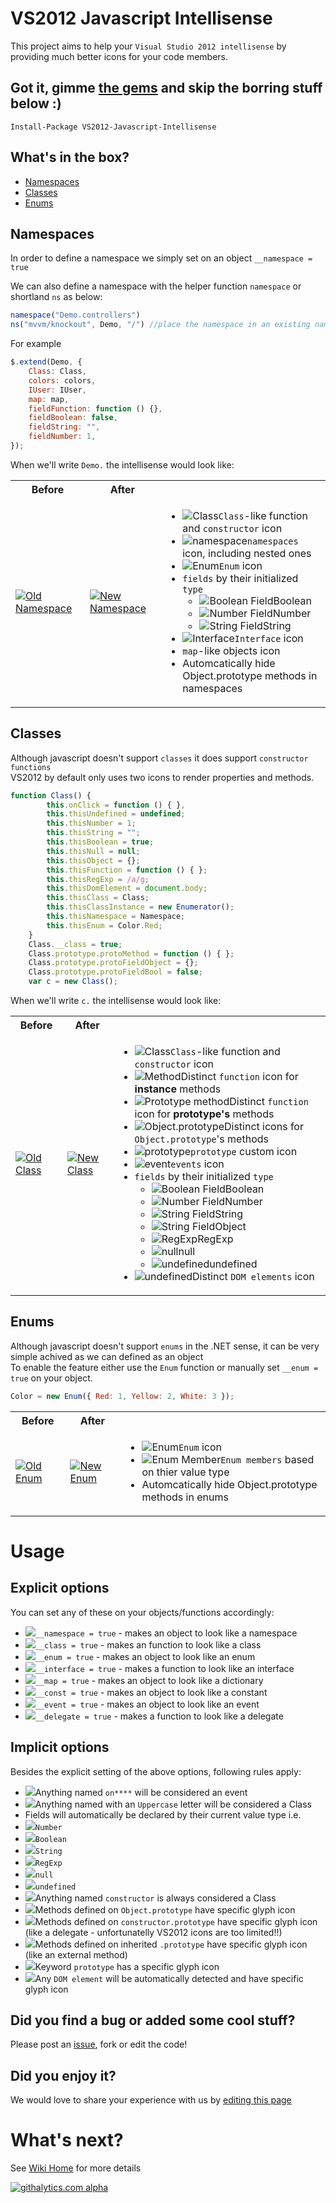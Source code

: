 # VS2012 Javascript Intellisense 

This project aims to help your `Visual Studio 2012 intellisense` by providing much better
icons for your code members.

## Got it, gimme [the gems](https://nuget.org/packages/VS2012-Javascript-Intellisense) and skip the borring stuff below :)
```
Install-Package VS2012-Javascript-Intellisense
```

## What's in the box?

* [Namespaces](VS2012-Javascript-Intellisense#namespaces)
* [Classes](VS2012-Javascript-Intellisense#classes)
* [Enums](VS2012-Javascript-Intellisense#enums)

## Namespaces

In order to define a namespace we simply set on an object `__namespace = true`

We can also define a namespace with the helper function `namespace` or shortland `ns` as below:
```javascript
namespace("Demo.controllers")
ns("mvvm/knockout", Demo, "/") //place the namespace in an existing namespace and use a custom separator
```

For example
```javascript
$.extend(Demo, {
	Class: Class,
	colors: colors,
	IUser: IUser,
	map: map,
	fieldFunction: function () {},
	fieldBoolean: false,
	fieldString: "",
	fieldNumber: 1,
});
```
When we'll write `Demo.` the intellisense would look like:
<div class="issues-list">
    <table>
        <tr>
            <th>Before</th>
            <th>After</th>
            <th></th>
        </tr>
        <tr>
            <td>
                <a href="../../wiki/images/OldNamespace.png" target="_blank">
                    <img src="../../wiki/images/OldNamespace.png" alt="Old Namespace">
                </a>
            </td>
            <td>
                <a href="../../wiki/images/NamespaceValues.png" target="_blank">
                    <img src="../../wiki/images/NamespaceValues.png" alt="New Namespace">
                </a>
            </td>
            <td>
                <ul>
                    <li title="All functions with first Upper-case letter and those with __class=true">
                        <img src="../../wiki/images/icons/Class.png" alt="Class"><code>Class</code>-like function and
                        <code>constructor</code> icon</li>
                    <li title="Objects with __namespace == true">
                        <img src="../../wiki/images/icons/Namespace.png" alt="namespace" /><code>namespaces</code> icon,
                        including nested ones</li>
                    <li title="functions or objects with __enum == true">
                        <img src="../../wiki/images/icons/Enum.png" alt="Enum" /><code>Enum</code> icon
                    </li>
                    <li><code>fields</code> by their initialized <code>type</code>
                        <ul>
                            <li title="Boolean Field">
                                <img src="../../wiki/images/icons/Boolean.png" alt="Boolean Field">Boolean
                            </li>
                            <li title="Number Field">
                                <img src="../../wiki/images/icons/Number.png" alt="Number Field">Number
                            </li>
                            <li title="String Field">
                                <img src="../../wiki/images/icons/String.png" alt="String Field">String
                            </li>
                        </ul>
                    </li>
                    <li title="functions or objects with __interface == true">
                        <img src="../../wiki/images/icons/Interface.png" alt="Interface" /><code>Interface</code> icon
                    </li>
                    <li title="functions or objects with __map == true"><code>map</code>-like objects icon</li>
                    <li title="Although they are still accessible, intellisese just hides them">Automcatically hide
                        Object.prototype methods in namespaces</li>
                </ul>
            </td>
        </tr>
    </table>
</div>

## Classes
Although javascript doesn't support `classes` it does support `constructor functions`<br />
VS2012 by default only uses two icons to render properties and methods.
```javascript
function Class() {
		this.onClick = function () { },
		this.thisUndefined = undefined;
		this.thisNumber = 1;
		this.thisString = "";
		this.thisBoolean = true;
		this.thisNull = null;
		this.thisObject = {};
		this.thisFunction = function () { };
		this.thisRegExp = /a/g;
		this.thisDomElement = document.body;
		this.thisClass = Class;
		this.thisClassInstance = new Enumerator();
		this.thisNamespace = Namespace;
		this.thisEnum = Color.Red;
	}
	Class.__class = true;
	Class.prototype.protoMethod = function () { };
	Class.prototype.protoFieldObject = {};
	Class.prototype.protoFieldBool = false;
	var c = new Class();
```
When we'll write `c.` the intellisense would look like:
<div class="issues-list">
    <table>
        <tr>
            <th>Before</th>
            <th>After</th>
            <th></th>
        </tr>
        <tr>
            <td>
                <a href="../../wiki/images/OldClass.png" target="_blank">
                    <img src="../../wiki/images/OldClass.png" alt="Old Class">
                </a>
            </td>
            <td>
                <a href="../../wiki/images/ClassValues.png" target="_blank">
                    <img src="../../wiki/images/ClassValues.png" alt="New Class">
                </a>
            </td>
            <td>
                <ul>
                    <li title="All functions with first Upper-case letter and those with __class=true">
                        <img src="../../wiki/images/icons/Class.png" alt="Class"><code>Class</code>-like function and
                        <code>constructor</code> icon</li>
                    <li title="Typically functions defined within Constructor fuction i.e. this.method = function() {}">
                        <img src="../../wiki/images/icons/Method.png" alt="Method">Distinct <code>function</code> icon
                        for <b>instance</b> methods</li>
                    <li title="Typically functions defined via Constructor.prototype i.e. Constructor.prototype.someMethod = function() {}. This includes all chanining prototypes except functions from Object.prototype">
                        <img src="../../wiki/images/icons/PrototypeMethod.png" alt="Prototype method">Distinct <code>function</code>
                        icon for <b>prototype's</b> methods</li>
                    <li title="All functions defined on Object.prototype">
                        <img src="../../wiki/images/icons/ObjectPrototypeMethod.png" alt="Object.prototype">Distinct
                        icons
                        for <code>Object.prototype</code>'s methods</li>
                    <li title="This is shown only on functions and is not present in the left image">
                        <img src="../../wiki/images/icons/Prototype.png" alt="prototype"><code>prototype</code>
                        custom icon</li>
                    <li title="All fields starting with on">
                        <img src="../../wiki/images/icons/Event.png" alt="event"><code>events</code> icon</li>
                    <li><code>fields</code> by their initialized <code>type</code>
                        <ul>
                            <li title="Boolean Field">
                                <img src="../../wiki/images/icons/Boolean.png" alt="Boolean Field">Boolean
                            </li>
                            <li title="Number Field">
                                <img src="../../wiki/images/icons/Number.png" alt="Number Field">Number
                            </li>
                            <li title="String Field">
                                <img src="../../wiki/images/icons/String.png" alt="String Field">String
                            </li>
                            <li title="Object Field, Local Variable, Predefined Global Variable">
                                <img src="../../wiki/images/icons/String.png" alt="String Field">Object</li>
                            <li title="RegExp - regular expression">
                                <img src="../../wiki/images/icons/RegExp.png" alt="RegExp">RegExp</li>
                            <li title="null value and null keyword">
                                <img src="../../wiki/images/icons/Null.png" alt="null">null</li>
                            <li title="undefined value and undefined keyword">
                                <img src="../../wiki/images/icons/Undefined.png" alt="undefined">undefined</li>
                        </ul>
                    </li>
                    <li title="Not show in image">
                        <img src="../../wiki/images/icons/DOMElement.png" alt="undefined">Distinct <code>DOM elements</code>
                        icon</li>
                </ul>
            </td>
        </tr>
    </table>
</div>

## Enums
Although javascript doesn't support `enums` in the .NET sense, it can be very simple achived
as we can defined as an object<br />
To enable the feature either use the `Enum` function or manually set `__enum = true` on your
object.
```javascript
Color = new Enum({ Red: 1, Yellow: 2, White: 3 });
```
<div class="issues-list">
    <table>
        <tr>
            <th>Before</th>
            <th>After</th>
            <th></th>
        </tr>
        <tr>
            <td>
                <a href="../../wiki/images/OldEnum.png" target="_blank">
                    <img src="../../wiki/images/OldEnum.png" alt="Old Enum">
                </a>
            </td>
            <td>
                <a href="../../wiki/images/EnumMembers.png" target="_blank">
                    <img src="../../wiki/images/EnumMembers.png" alt="New Enum">
                </a>
            </td>
            <td>
                <ul>
                    <li title="functions or objects with __enum == true">
                        <img src="../../wiki/images/icons/Enum.png" alt="Enum" /><code>Enum</code> icon
                    </li>
                    <li title="The enum members are shown as fields based on their value type">
                        <img src="../../wiki/images/icons/Number.png" alt="Enum Member"><code>Enum members</code> based
                        on thier value type</li>
                    <li title="Although they are still accessible, intellisese just hides them">Automcatically hide
                        Object.prototype methods in enums</li>
                </ul>
            </td>
        </tr>
    </table>
</div>

# Usage
## Explicit options
You can set any of these on your objects/functions accordingly: 
* ![](../../wiki/images/icons/Namespace.png)`__namespace = true` - makes an object to look like a namespace
* ![](../../wiki/images/icons/Class.png)`__class = true` - makes an function to look like a class
* ![](../../wiki/images/icons/Enum.png)`__enum = true` - makes an object to look like an enum
* ![](../../wiki/images/icons/Interface.png)`__interface = true` - makes a function to look like an interface
* ![](../../wiki/images/icons/Map.png)`__map = true` - makes an object to look like a dictionary
* ![](../../wiki/images/icons/Const.png)`__const = true` - makes an object to look like a constant
* ![](../../wiki/images/icons/Event.png)`__event = true` - makes an object to look like an event
* ![](../../wiki/images/icons/Delegate.png)`__delegate = true` - makes a function to look like a delegate

## Implicit options
Besides the explicit setting of the above options, following rules apply:
* ![](../../wiki/images/icons/Event.png)Anything named `on****` will be considered an event
* ![](../../wiki/images/icons/Class.png)Anything named with an `Uppercase` letter will be considered a Class
* Fields will automatically be declared by their current value type i.e.   
 * ![](../../wiki/images/icons/Number.png)`Number`
 * ![](../../wiki/images/icons/Boolean.png)`Boolean`
 * ![](../../wiki/images/icons/String.png)`String`
 * ![](../../wiki/images/icons/RegExp.png)`RegExp`
 * ![](../../wiki/images/icons/Null.png)`null`
 * ![](../../wiki/images/icons/Undefined.png)`undefined`
* ![](../../wiki/images/icons/Class.png)Anything named `constructor` is always considered a Class
* ![](../../wiki/images/icons/ObjectPrototypeMethod.png)Methods defined on `Object.prototype` have specific glyph icon
* ![](../../wiki/images/icons/Delegate.png)Methods defined on `constructor.prototype` have specific glyph icon (like a delegate - unfortunatelly VS2012 icons are too limited!!)
* ![](../../wiki/images/icons/PrototypeMethod.png)Methods defined on inherited `.prototype` have specific glyph icon (like an external method)
* ![](../../wiki/images/icons/Prototype.png)Keyword `prototype` has a specific glyph icon
* ![](../../wiki/images/icons/DOMElement.png)Any `DOM element` will be automatically detected and have specific glyph icon

## Did you find a bug or added some cool stuff? 
Please post an [issue](issues), fork or edit the code!

## Did you enjoy it? 
We would love to share your experience with us by [editing this page](wiki/Feedback)

# What's next?
See [Wiki Home](../../wiki) for more details

[![githalytics.com alpha](https://cruel-carlota.pagodabox.com/dbb9777718c8e7411beb171c8320a04c "githalytics.com")](http://githalytics.com/DotNetWise/VS2012-Javascript-Intellisense)
